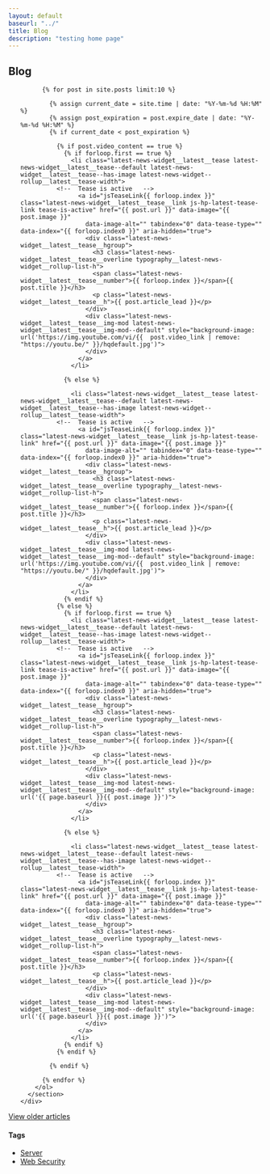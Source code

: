 ```yaml
---
layout: default
baseurl: "../"
title: Blog
description: "testing home page"
---
```


<div class="container position__offset-fixed-nav">
  <div class="row">
    <div class="col">
      <section class="latest-news-widget--rollup__section-margin">
        <h2 class="latest-news-widget__latest__h latest-news-widget__latest__h--no-underline typography__latest-news-widget__h2"><span class="latest-news-widget__red-underline">Blog
          <span id="todaysDate" class="latest-news-widget__latest__date"></span></span>
        </h2>
        <ol id="jsTeaseList" class="latest-news-widget--rollup__latest__tease-group">

          {% for post in site.posts limit:10 %}

            {% assign current_date = site.time | date: "%Y-%m-%d %H:%M" %}
            {% assign post_expiration = post.expire_date | date: "%Y-%m-%d %H:%M" %}
            {% if current_date < post_expiration %}

              {% if post.video_content == true %}
                {% if forloop.first == true %}
                  <li class="latest-news-widget__latest__tease latest-news-widget__latest__tease--default latest-news-widget__latest__tease--has-image latest-news-widget--rollup__latest__tease-width">
              <!--  Tease is active   -->
                    <a id="jsTeaseLink{{ forloop.index }}" class="latest-news-widget__latest__tease__link js-hp-latest-tease-link tease-is-active" href="{{ post.url }}" data-image="{{ post.image }}"
                      data-image-alt="" tabindex="0" data-tease-type="" data-index="{{ forloop.index0 }}" aria-hidden="true">
                      <div class="latest-news-widget__latest__tease__hgroup">
                        <h3 class="latest-news-widget__latest__tease__overline typography__latest-news-widget__rollup-list-h">
                        <span class="latest-news-widget__latest__tease__number">{{ forloop.index }}</span>{{ post.title }}</h3>
                        <p class="latest-news-widget__latest__tease__h">{{ post.article_lead }}</p>
                      </div>
                      <div class="latest-news-widget__latest__tease__img-mod latest-news-widget__latest__tease__img-mod--default" style="background-image: url('https://img.youtube.com/vi/{{  post.video_link | remove: "https://youtu.be/" }}/hqdefault.jpg')">
                      </div>
                    </a>
                  </li>

                {% else %}

                  <li class="latest-news-widget__latest__tease latest-news-widget__latest__tease--default latest-news-widget__latest__tease--has-image latest-news-widget--rollup__latest__tease-width">
              <!--  Tease is active   -->
                    <a id="jsTeaseLink{{ forloop.index }}" class="latest-news-widget__latest__tease__link js-hp-latest-tease-link" href="{{ post.url }}" data-image="{{ post.image }}"
                      data-image-alt="" tabindex="0" data-tease-type="" data-index="{{ forloop.index0 }}" aria-hidden="true">
                      <div class="latest-news-widget__latest__tease__hgroup">
                        <h3 class="latest-news-widget__latest__tease__overline typography__latest-news-widget__rollup-list-h">
                        <span class="latest-news-widget__latest__tease__number">{{ forloop.index }}</span>{{ post.title }}</h3>
                        <p class="latest-news-widget__latest__tease__h">{{ post.article_lead }}</p>
                      </div>
                      <div class="latest-news-widget__latest__tease__img-mod latest-news-widget__latest__tease__img-mod--default" style="background-image: url('https://img.youtube.com/vi/{{  post.video_link | remove: "https://youtu.be/" }}/hqdefault.jpg')">
                      </div>
                    </a>
                  </li>
                {% endif %}
              {% else %}
                {% if forloop.first == true %}
                  <li class="latest-news-widget__latest__tease latest-news-widget__latest__tease--default latest-news-widget__latest__tease--has-image latest-news-widget--rollup__latest__tease-width">
              <!--  Tease is active   -->
                    <a id="jsTeaseLink{{ forloop.index }}" class="latest-news-widget__latest__tease__link js-hp-latest-tease-link tease-is-active" href="{{ post.url }}" data-image="{{ post.image }}"
                      data-image-alt="" tabindex="0" data-tease-type="" data-index="{{ forloop.index0 }}" aria-hidden="true">
                      <div class="latest-news-widget__latest__tease__hgroup">
                        <h3 class="latest-news-widget__latest__tease__overline typography__latest-news-widget__rollup-list-h">
                        <span class="latest-news-widget__latest__tease__number">{{ forloop.index }}</span>{{ post.title }}</h3>
                        <p class="latest-news-widget__latest__tease__h">{{ post.article_lead }}</p>
                      </div>
                      <div class="latest-news-widget__latest__tease__img-mod latest-news-widget__latest__tease__img-mod--default" style="background-image: url('{{ page.baseurl }}{{ post.image }}')">
                      </div>
                    </a>
                  </li>

                {% else %}

                  <li class="latest-news-widget__latest__tease latest-news-widget__latest__tease--default latest-news-widget__latest__tease--has-image latest-news-widget--rollup__latest__tease-width">
              <!--  Tease is active   -->
                    <a id="jsTeaseLink{{ forloop.index }}" class="latest-news-widget__latest__tease__link js-hp-latest-tease-link" href="{{ post.url }}" data-image="{{ post.image }}"
                      data-image-alt="" tabindex="0" data-tease-type="" data-index="{{ forloop.index0 }}" aria-hidden="true">
                      <div class="latest-news-widget__latest__tease__hgroup">
                        <h3 class="latest-news-widget__latest__tease__overline typography__latest-news-widget__rollup-list-h">
                        <span class="latest-news-widget__latest__tease__number">{{ forloop.index }}</span>{{ post.title }}</h3>
                        <p class="latest-news-widget__latest__tease__h">{{ post.article_lead }}</p>
                      </div>
                      <div class="latest-news-widget__latest__tease__img-mod latest-news-widget__latest__tease__img-mod--default" style="background-image: url('{{ page.baseurl }}{{ post.image }}')">
                      </div>
                    </a>
                  </li>
                {% endif %}
              {% endif %}

            {% endif %}

          {% endfor %}
        </ol>
      </section>
    </div>

  </div>
  <div class="row">
    <div class="col text-center">
      <a style="margin-top: 15px" href="{{ page.baseurl }}archive/" class="btn btn-primary">View older articles</a>
    </div>
  </div>
  <h4 class="text-uppercase title-aside">Tags</h4>
<div class="block-underline">
  <ul class="categories-list">
    <li><a href="/category/server/" title="articles tagged server">Server</a></li>
    <li><a href="/category/web-security/" title="articles tagged web security">Web Security</a></li>
  </ul>
</div>
</div>
